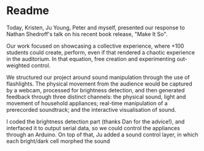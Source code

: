 Readme
=============

Today, Kristen, Ju Young, Peter and myself, presented our response to Nathan Shedroff's talk on his recent book release, "Make It So".



Our work focused on showcasing a collective experience, where +100 students could create, perform, even if that rendered a chaotic experience in the auditorium. In that equation, free creation and experimenting out-weighted control.

 
We structured our project around sound manipulation through the use of flashlights. The physical movement from the audience would be captured by a webcam, processed for brightness detection, and then generated feedback through three distinct channels: the physical sound, light and movement of household appliances; real-time manipulation of a prerecorded soundtrack; and the interactive visualisation of sound.

I coded the brightness detection part (thanks Dan for the advice!), and interfaced it to output serial data, so we could control the appliances through an Arduino. On top of that, Ju added a sound control layer, in which each bright/dark cell morphed the sound